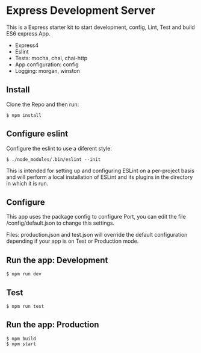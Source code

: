 # Express Development Server
This is a Express starter kit to start development, config, Lint, Test and build ES6 express App.

- Express4
- Eslint
- Tests: mocha, chai, chai-http
- App configuration: config
- Logging: morgan, winston

## Install
Clone the Repo and then run:
```
$ npm install
```

## Configure eslint
Configure the eslint to use a diferent style:
```
$ ./node_modules/.bin/eslint --init
```
This is intended for setting up and configuring ESLint on a per-project basis and will perform a local installation of ESLint and its plugins in the directory in which it is run.

## Configure
This app uses the package config to configure Port, you can edit the file /config/default.json to change this settings.

Files:
 production.json and test.json will override the default configuration depending if your app is on Test or Production mode.

## Run the app: Development
```
$ npm run dev
```

## Test
```
$ npm run test
```

## Run the app: Production
```
$ npm build
$ npm start
```